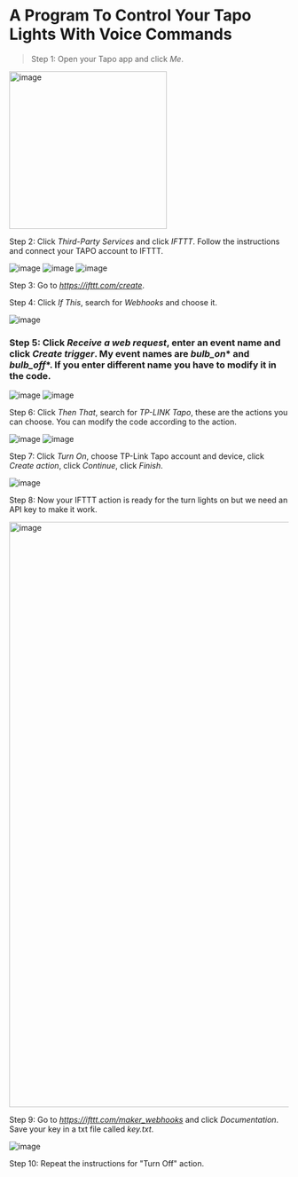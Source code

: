 # A Program To Control Your Tapo Lights With Voice Commands

> Step 1: Open your Tapo app and click *Me*.

<img width="284" alt="image" src="https://user-images.githubusercontent.com/68502470/213877669-8a88f62d-9b0c-4f87-81a6-fdf0749936b5.png">

Step 2: Click *Third-Party Services* and click *IFTTT*. Follow the instructions and connect your TAPO account to IFTTT.

![image](https://user-images.githubusercontent.com/68502470/213877686-31945f01-0aab-414d-9ae8-321330e8b3b9.png)
![image](https://user-images.githubusercontent.com/68502470/213877699-87912a4d-0f4c-4521-8397-b24626d5b5da.png)
![image](https://user-images.githubusercontent.com/68502470/213877710-efa956d8-c539-4ee6-9d4e-5b746baa743b.png)

Step 3: Go to *https://ifttt.com/create*.

Step 4: Click *If This*, search for *Webhooks* and choose it.

![image](https://user-images.githubusercontent.com/68502470/213877283-dba1ea99-b369-4142-a022-185995533230.png)

### Step 5: Click *Receive a web request*, enter an event name and click *Create trigger*. My event names are *bulb_on** and *bulb_off**. If you enter different name you have to modify it in the code.

![image](https://user-images.githubusercontent.com/68502470/213877306-73efbe51-fa3a-4c3a-a592-43468dd36317.png)
![image](https://user-images.githubusercontent.com/68502470/213877336-220e14a5-3286-4ed7-9f90-e95de6e39432.png)

Step 6: Click *Then That*, search for *TP-LINK Tapo*, these are the actions you can choose. You can modify the code according to the action.

![image](https://user-images.githubusercontent.com/68502470/213877351-22205f82-1573-438e-8fdd-38158bedec42.png)
![image](https://user-images.githubusercontent.com/68502470/213877375-bf20110b-45ca-465c-8fd2-273b0c47bee9.png)

Step 7: Click *Turn On*, choose TP-Link Tapo account and device, click *Create action*, click *Continue*, click *Finish*. 

![image](https://user-images.githubusercontent.com/68502470/213877389-f42e5014-9639-4cb8-8ab6-0b9cfa9be025.png)

Step 8: Now your IFTTT action is ready for the turn lights on but we need an API key to make it work.

<img width="1055" alt="image" src="https://user-images.githubusercontent.com/68502470/213877435-8533eba0-5826-4996-8baf-b895d545f2fc.png">

Step 9: Go to *https://ifttt.com/maker_webhooks* and click *Documentation*. Save your key in a txt file called *key.txt*.

![image](https://user-images.githubusercontent.com/68502470/213877473-8fcce2d8-b97e-468c-aad8-c26a64d428a4.png)

Step 10: Repeat the instructions for "Turn Off" action.
